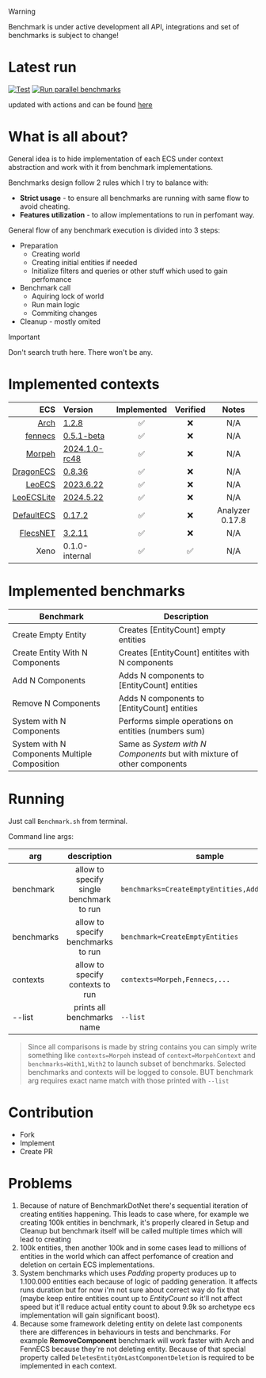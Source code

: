 > [!WARNING]
> Benchmark is under active development all API, integrations and set of benchmarks is subject to change!
>

# Latest run

[![Test](https://github.com/blackbone/other-ecs-benchmarks/actions/workflows/test.yml/badge.svg)](https://github.com/blackbone/other-ecs-benchmarks/actions/workflows/test.yml)
[![Run parallel benchmarks](https://github.com/blackbone/other-ecs-benchmarks/actions/workflows/benchmark.yml/badge.svg)](https://github.com/blackbone/other-ecs-benchmarks/actions/workflows/benchmark.yml)

updated with actions and can be found [here](https://gist.github.com/blackbone/6d254a684cf580441bf58690ad9485c3)

# What is all about?

General idea is to hide implementation of each ECS under context abstraction and work with it from benchmark
implementations.

Benchmarks design follow 2 rules which I try to balance with:

* **Strict usage** - to ensure all benchmarks are running with same flow to avoid cheating.
* **Features utilization** - to allow implementations to run in perfomant way.

General flow of any benchmark execution is divided into 3 steps:

* Preparation
    * Creating world
    * Creating initial entities if needed
    * Initialize filters and queries or other stuff which used to gain perfomance
* Benchmark call
    * Aquiring lock of world
    * Run main logic
    * Commiting changes
* Cleanup - mostly omited

> [!IMPORTANT]
> Don't search truth here. There won't be any.

# Implemented contexts

|                                                        ECS | Version                                                                                           |  Implemented  |  Verified  |       Notes       |
|-----------------------------------------------------------:|:--------------------------------------------------------------------------------------------------|:-------------:|:----------:|:-----------------:|
|                    [Arch](https://github.com/genaray/Arch) | [1.2.8](https://www.nuget.org/packages/Arch/1.2.8)                                                |       ✅       |     ❌      |        N/A        |
|                           [fennecs](https://fennecs.tech/) | [0.5.1-beta](https://www.nuget.org/packages/fennecs/0.5.1-beta)                                   |       ✅       |     ❌      |        N/A        |
|               [Morpeh](https://github.com/scellecs/morpeh) | [2024.1.0-rc48](https://github.com/scellecs/morpeh/releases/tag/2024.1.0-rc48)                    |       ✅       |     ❌      |        N/A        |
|       [DragonECS](https://github.com/DCFApixels/DragonECS) | [0.8.36](https://github.com/DCFApixels/DragonECS/commit/29f656f394984e738c7fc70bacca050ffea746d8) |       ✅       |     ❌      |        N/A        |
|                  [LeoECS](https://github.com/Leopotam/ecs) | [2023.6.22](https://github.com/Leopotam/ecs/releases/tag/2023.6.22)                               |       ✅       |     ❌      |        N/A        |
|          [LeoECSLite](https://github.com/Leopotam/ecslite) | [2024.5.22](https://github.com/Leopotam/ecslite/releases/tag/2024.5.22)                           |       ✅       |     ❌      |        N/A        |
|         [DefaultECS](https://github.com/Doraku/DefaultEcs) | [0.17.2](https://github.com/Doraku/DefaultEcs/releases/tag/0.17.2)                                |       ✅       |     ❌      |  Analyzer 0.17.8  |
| [FlecsNET](https://github.com/BeanCheeseBurrito/Flecs.NET) | [3.2.11](https://www.nuget.org/packages/Flecs.NET.Release/3.2.11)                                 |       ✅       |     ❌      |        N/A        |
|                                                       Xeno | 0.1.0-internal                                                                                    |       ✅       |     ✅      |        N/A        |

# Implemented benchmarks

| Benchmark                                     | Description                                                             |
|-----------------------------------------------|-------------------------------------------------------------------------|
| Create Empty Entity                           | Creates [EntityCount] empty entities                                    |
| Create Entity With N Components               | Creates [EntityCount] entitites with N components                       |
| Add N Components                              | Adds N components to [EntityCount] entities                             |
| Remove N Components                           | Adds N components to [EntityCount] entities                             |
| System with N Components                      | Performs simple operations on entities (numbers sum)                    |
| System with N Components Multiple Composition | Same as *System with N Components* but with mixture of other components |

# Running

Just call `Benchmark.sh` from terminal.

Command line args:

| arg        |               description                | sample                                         |
|------------|:----------------------------------------:|------------------------------------------------|
| benchmark  | allow to specify single benchmark to run | `benchmarks=CreateEmptyEntities,Add1Component` |
| benchmarks |    allow to specify benchmarks to run    | `benchmark=CreateEmptyEntities`                |
| contexts   |     allow to specify contexts to run     | `contexts=Morpeh,Fennecs,...`                  |
| --list     |        prints all benchmarks name        | `--list`                                       |

> Since all comparisons is made by string contains you can simply write something like `contexts=Morpeh`
> instead of `context=MorpehContext`
> and `benchmarks=With1,With2` to launch subset of benchmarks.
> Selected benchmarks and contexts will be logged to console.
> BUT benchmark arg requires exact name match with those printed with `--list`

# Contribution

- Fork
- Implement
- Create PR

# Problems

1. Because of nature of BenchmarkDotNet there's sequential iteration of creating entities happening.
   This leads to case where, for example we creating 100k entities in benchmark, it's properly cleared
   in Setup and Cleanup but benchmark itself will be called multiple times which will lead to creating
2. 100k entities,
   then another 100k and in some cases lead to millions of entities in the world which can affect perfomance of creation
   and deletion on certain ECS implementations.
3. System benchmarks which uses *Padding* property produces up to 1.100.000 entities each because of logic of padding
   generation. It affects runs duration but for now i'm not sure about correct way do fix that (maybe keep entire
   entities
   count up to *EntityCount* so it'll not affect speed but it'll reduce actual entity count to about 9.9k so archetype
   ecs
   implementation will gain significant boost).
4. Because some framework deleting entity on delete last components there are differences in behaviours in tests and
   benchmarks.
   For example **RemoveComponent** benchmark will work faster with Arch and FennECS because they're not deleting entity.
   Because of that special property called `DeletesEntityOnLastComponentDeletion` is required to be implemented in each
   context.
